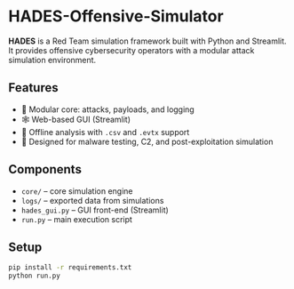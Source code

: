 # HADES-Offensive-Simulator

**HADES** is a Red Team simulation framework built with Python and Streamlit.  
It provides offensive cybersecurity operators with a modular attack simulation environment.

## Features

- 📁 Modular core: attacks, payloads, and logging
- 🕸️ Web-based GUI (Streamlit)
- 🧪 Offline analysis with `.csv` and `.evtx` support
- 🧠 Designed for malware testing, C2, and post-exploitation simulation

## Components

- `core/` – core simulation engine
- `logs/` – exported data from simulations
- `hades_gui.py` – GUI front-end (Streamlit)
- `run.py` – main execution script

## Setup

```bash
pip install -r requirements.txt
python run.py

